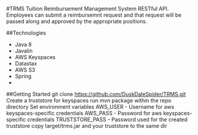 #TRMS
Tuition Reimbursement Management System RESTful API. Employees can submit a reimbursemnt request and that request will be passed along and approved by the appropriate positions.

##Technologies
- Java 8
- Javalin
- AWS Keyspaces
- Datastax
- AWS S3
- Spring
- 
##Getting Started
git clone https://github.com/DuskDaleSpider/TRMS.git
Create a truststore for keyspaces
run mvn package within the repo directory
Set environment variables
AWS_USER - Username for aws keyspaces-specific credentials
AWS_PASS - Password for aws keyspaces-specific credentials
TRUSTSTORE_PASS - Password used for the created truststore
copy target/trms.jar and your truststore to the same dir
